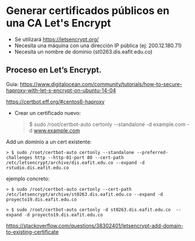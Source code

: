 # Generar certificados públicos en una CA Let's Encrypt

* Se utilizará https://letsencrypt.org/
* Necesita una máquina con una dirección IP pública (ej: 200.12.180.71)
* Necesita un nombre de dominio (st0263.dis.eafit.edu.co)

## Proceso en Let’s Encrypt.

Guia: https://www.digitalocean.com/community/tutorials/how-to-secure-haproxy-with-let-s-encrypt-on-ubuntu-14-04

https://certbot.eff.org/#centos6-haproxy


* Crear un certificado nuevo:

    > $ sudo /root/certbot-auto certonly --standalone -d example.com -d www.example.com


Add un dominio a un cert existente:

    > $ sudo /root/certbot-auto certonly --standalone --preferred-challenges http --http-01-port 80 --cert-path /etc/letsencrypt/archive/dis.eafit.edu.co --expand -d rstudio.dis.eafit.edu.co

ejemplo concreto:

    > $ sudo /root/certbot-auto certonly --cert-path /etc/letsencrypt/archive/st0263.dis.eafit.edu.co --expand -d proyecto19.dis.eafit.edu.co

    > $ sudo /root/certbot-auto certonly -d st0263.dis.eafit.edu.co  --expand -d proyecto19.dis.eafit.edu.co

https://stackoverflow.com/questions/38302401/letsencrypt-add-domain-to-existing-certificate
